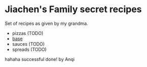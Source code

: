 # Jiachen's Family secret recipes

Set of recipes as given by my grandma.

- pizzas (TODO)
 - [base](./pizzas/base.md)
- sauces (TODO)
- spreads (TODO)





hahaha successful done! by Anqi
